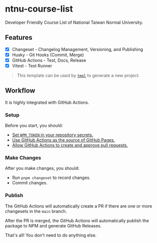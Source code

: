# ntnu-course-list

Developer Friendly Course List of National Taiwan Normal University.

## Features

- [x] Changeset - Changelog Management, Versioning, and Publishing
- [x] Husky - Git Hooks (Commit, Merge)
- [x] GitHub Actions - Test, Docs, Release
- [x] Vitest - Test Runner

> This template can be used by [`tmpl`](https://github.com/JacobLinCool/tmpl) to generate a new project.

## Workflow

It is highly integrated with GitHub Actions.

### Setup

Before you start, you should:

- [Set `NPM_TOKEN` in your repository secrets.](./settings/secrets/actions)
- [Use GitHub Actions as the source of GitHub Pages.](./settings/pages)
- [Allow GitHub Actions to create and approve pull requests.](./settings/actions)

### Make Changes

After you make changes, you should:

- Run `pnpm changeset` to record changes.
- Commit changes.

### Publish

The GitHub Actions will automatically create a PR if there are one or more changesets in the `main` branch.

After the PR is merged, the GitHub Actions will automatically publish the package to NPM and generate GitHub Releases.

That's all! You don't need to do anything else.
